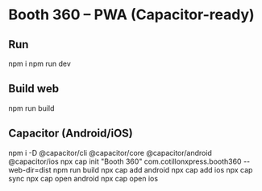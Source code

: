 # Booth 360 – PWA (Capacitor-ready)

## Run
npm i
npm run dev

## Build web
npm run build

## Capacitor (Android/iOS)
npm i -D @capacitor/cli @capacitor/core @capacitor/android @capacitor/ios
npx cap init "Booth 360" com.cotillonxpress.booth360 --web-dir=dist
npm run build
npx cap add android
npx cap add ios
npx cap sync
npx cap open android
npx cap open ios
